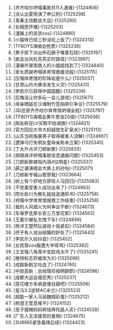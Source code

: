 
1. [齐齐哈尔坍塌事故共11人遇难]-[1324906]
1. [没认出夏雨演了申公豹]-[1325298]
1. [青春主场数说大运]-[1325280]
1. [长相思开播]-[1325203]
1. [漫展上的吴京cos]-[1324880]
1. [小猫咪已经三秒没吃上饭了]-[1324313]
1. [TFBOYS演唱会抢票]-[1325238]
1. [男子抠下派出所石狮子嘴里石球]-[1325197]
1. [直击台风杜苏芮实时路径]-[1323997]
1. [漫展外冒雨救人的小姐姐找到了]-[1324840]
1. [家长质疑坍塌体育馆救援流程]-[1325115]
1. [压塌体育馆的珍珠岩是什么]-[1325037]
1. [甘肃山丹大佛寺发生火灾]-[1325431]
1. [李凯尔已获得中国国籍]-[1325239]
1. [后悔没让你多玩一会儿游戏]-[1325671]
1. [母亲晒娃在沙滩制竹签陷阱引争议]-[1325579]
1. [3D还原齐齐哈尔体育馆坍塌全程]-[1325797]
1. [TFBOYS演唱会黄牛票涨20倍]-[1325036]
1. [网友称在LV买鞋不给调换]-[1324821]
1. [官方回应大爷大妈疑放生矿泉水]-[1325113]
1. [山东当街施暴男子取得被害人谅解]-[1324867]
1. [遭弹弓打失明女童母亲称未立案]-[1325345]
1. [丁太升点评刀郎新歌]-[1325833]
1. [胡锡进评坍塌事故信息通报问题]-[1325453]
1. [刀郎新歌被指内涵4位明星]-[1325337]
1. [薛之谦演唱会大屏上的孙怡]-[1325071]
1. [刀郎新专辑山歌寥哉]-[1323664]
1. [树上有个好地方原班人马回归]-[1325083]
1. [不完美受害人成功出来了]-[1324983]
1. [院长赴川为敬礼娃娃送通知书]-[1325758]
1. [坍塌中学体育馆搜救工作结束]-[1325258]
1. [我的人间烟火为何争议不断]-[1324673]
1. [车保罗还原长安三万里花絮]-[1324563]
1. [王嘉尔被私生拽下车]-[1324849]
1. [杨洋王楚然玩游戏十指紧扣]-[1324584]
1. [终于有人说出结婚的好处了]-[1325643]
1. [李凯尔入驻抖音]-[1325452]
1. [女孩穿cos服遭大爷辱骂]-[1325382]
1. [王宝强八角笼中变脸戏太牛了]-[1325241]
1. [推特标志将被改为X]-[1325098]
1. [成毅新剧又吐血了]-[1324760]
1. [中炬高新：总经理邓祖明辞职]-[1324596]
1. [成都大运会烟花秀]-[1325237]
1. [莲花楼方多病是傻白甜吧]-[1325506]
1. [皇马3:2逆转AC米兰]-[1325523]
1. [超能一家人马丽魏翔彩蛋]-[1325212]
1. [杨澄王莹意难平]-[1324152]
1. [孩子摆摊妈妈转钱拜托路人买]-[1324528]
1. [广东人无法接受的食物]-[1324675]
1. [3U8985紧急备降后续]-[1324423]